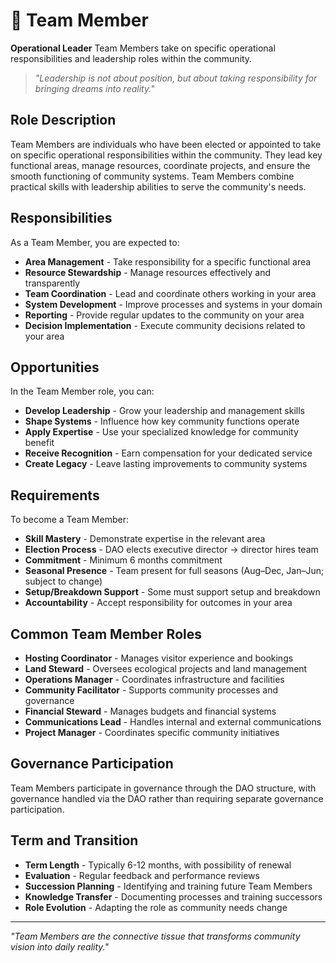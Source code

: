 # 👥 Team Member

**Operational Leader** Team Members take on specific operational responsibilities and leadership roles within the community.

> *"Leadership is not about position, but about taking responsibility for bringing dreams into reality."*

## Role Description

Team Members are individuals who have been elected or appointed to take on specific operational responsibilities within the community. They lead key functional areas, manage resources, coordinate projects, and ensure the smooth functioning of community systems. Team Members combine practical skills with leadership abilities to serve the community's needs.

## Responsibilities

As a Team Member, you are expected to:

- **Area Management** - Take responsibility for a specific functional area
- **Resource Stewardship** - Manage resources effectively and transparently
- **Team Coordination** - Lead and coordinate others working in your area
- **System Development** - Improve processes and systems in your domain
- **Reporting** - Provide regular updates to the community on your area
- **Decision Implementation** - Execute community decisions related to your area

## Opportunities

In the Team Member role, you can:

- **Develop Leadership** - Grow your leadership and management skills
- **Shape Systems** - Influence how key community functions operate
- **Apply Expertise** - Use your specialized knowledge for community benefit
- **Receive Recognition** - Earn compensation for your dedicated service
- **Create Legacy** - Leave lasting improvements to community systems

## Requirements

To become a Team Member:

- **Skill Mastery** - Demonstrate expertise in the relevant area
- **Election Process** - DAO elects executive director → director hires team
- **Commitment** - Minimum 6 months commitment
- **Seasonal Presence** - Team present for full seasons (Aug–Dec, Jan–Jun; subject to change)
- **Setup/Breakdown Support** - Some must support setup and breakdown
- **Accountability** - Accept responsibility for outcomes in your area

## Common Team Member Roles

- **Hosting Coordinator** - Manages visitor experience and bookings
- **Land Steward** - Oversees ecological projects and land management
- **Operations Manager** - Coordinates infrastructure and facilities
- **Community Facilitator** - Supports community processes and governance
- **Financial Steward** - Manages budgets and financial systems
- **Communications Lead** - Handles internal and external communications
- **Project Manager** - Coordinates specific community initiatives

## Governance Participation

Team Members participate in governance through the DAO structure, with governance handled via the DAO rather than requiring separate governance participation.

## Term and Transition

- **Term Length** - Typically 6-12 months, with possibility of renewal
- **Evaluation** - Regular feedback and performance reviews
- **Succession Planning** - Identifying and training future Team Members
- **Knowledge Transfer** - Documenting processes and training successors
- **Role Evolution** - Adapting the role as community needs change

---

*"Team Members are the connective tissue that transforms community vision into daily reality."*
